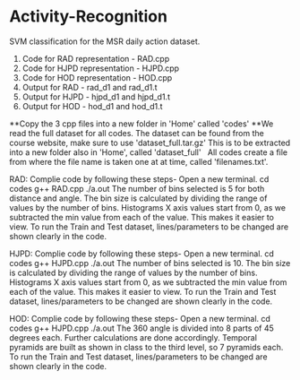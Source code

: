 # Activity-Recognition
SVM classification for the MSR daily action dataset.

1) Code for RAD representation - RAD.cpp
2) Code for HJPD representation - HJPD.cpp
3) Code for HOD representation - HOD.cpp
4) Output for RAD - rad_d1 and rad_d1.t
5) Output for HJPD - hjpd_d1 and hjpd_d1.t
5) Output for HOD - hod_d1 and hod_d1.t

**Copy the 3 cpp files into a new folder in 'Home' called 'codes'
**We read the full dataset for all codes.
The dataset can be found from the course website, make sure to use 'dataset_full.tar.gz'
This is to be extracted into a new folder also in 'Home', called 'dataset_full'  
All codes create a file from where the file name is taken one at at time, called 'filenames.txt'.

RAD:
Complie code by following these steps-
Open a new terminal.
cd codes
g++ RAD.cpp
./a.out
The number of bins selected is 5 for both distance and angle.
The bin size is calculated by dividing the range of values by the number of bins.
Histograms X axis values start from 0, as we subtracted the min value from each of the value. This makes it easier to view. 
To run the Train and Test dataset, lines/parameters to be changed are shown clearly in the code.


HJPD:
Complie code by following these steps-
Open a new terminal.
cd codes
g++ HJPD.cpp
./a.out
The number of bins selected is 10.
The bin size is calculated by dividing the range of values by the number of bins.
Histograms X axis values start from 0, as we subtracted the min value from each of the value. This makes it easier to view. 
To run the Train and Test dataset, lines/parameters to be changed are shown clearly in the code.


HOD:
Complie code by following these steps-
Open a new terminal.
cd codes
g++ HJPD.cpp
./a.out
The 360 angle is divided into 8 parts of 45 degrees each. Further calculations are done accordingly.
Temporal pyramids are built as shown in class to the third level, so 7 pyramids each.
To run the Train and Test dataset, lines/parameters to be changed are shown clearly in the code.
